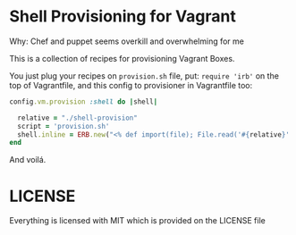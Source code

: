 Shell Provisioning for Vagrant
==============================

Why: Chef and puppet seems overkill and overwhelming for me

This is a collection of recipes for provisioning Vagrant Boxes.

You just plug your recipes on `provision.sh` file, put: `require 'irb'` on the top of Vagrantfile, and this config to provisioner in Vagrantfile too:

```ruby
config.vm.provision :shell do |shell|

  relative = "./shell-provision"
  script = 'provision.sh'
  shell.inline = ERB.new("<% def import(file); File.read('#{relative}' + file); end %>" + File.read("#{relative}#{script}")).result
end
```

And voilá.


LICENSE
=========

Everything is licensed with MIT which is provided on the LICENSE file
